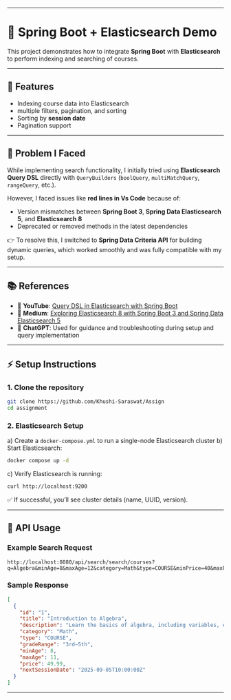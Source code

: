 

---

# 📘 Spring Boot + Elasticsearch Demo

This project demonstrates how to integrate **Spring Boot** with **Elasticsearch** to perform indexing and searching of courses.

---

## 🚀 Features
- Indexing course data into Elasticsearch
-  multiple filters, pagination, and sorting 
- Sorting by **session date**
- Pagination support


---

## 🚧 Problem I Faced

While implementing search functionality, I initially tried using **Elasticsearch Query DSL** directly with `QueryBuilders` (`boolQuery`, `multiMatchQuery`, `rangeQuery`, etc.).

However, I faced issues like **red lines in Vs Code** because of:

* Version mismatches between **Spring Boot 3**, **Spring Data Elasticsearch 5**, and **Elasticsearch 8**
* Deprecated or removed methods in the latest dependencies

👉 To resolve this, I switched to **Spring Data Criteria API** for building dynamic queries, which worked smoothly and was fully compatible with my setup.

---

## 📚 References

* 🔗 **YouTube**: [Query DSL in Elasticsearch with Spring Boot](https://www.youtube.com/watch?v=lqLCNV-Bpbo&utm_source=chatgpt.com)
* 🔗 **Medium**: [Exploring Elasticsearch 8 with Spring Boot 3 and Spring Data Elasticsearch 5](https://medium.com/@truongbui95/exploring-elasticsearch-8-utilizing-spring-boot-3-and-spring-data-elasticsearch-5-495650115197)
* 🤖 **ChatGPT**: Used for guidance and troubleshooting during setup and query implementation

---

## ⚡ Setup Instructions

### 1. Clone the repository

```bash
git clone https://github.com/Khushi-Saraswat/Assign
cd assignment
```

### 2. Elasticsearch Setup

a) Create a `docker-compose.yml` to run a single-node Elasticsearch cluster
b) Start Elasticsearch:

```bash
docker compose up -d
```

c) Verify Elasticsearch is running:

```bash
curl http://localhost:9200
```

✅ If successful, you’ll see cluster details (name, UUID, version).

---

## 📝 API Usage

### Example Search Request

```http
http://localhost:8080/api/search/search/courses?q=Algebra&minAge=8&maxAge=12&category=Math&type=COURSE&minPrice=40&maxPrice=60&sort=nextSessionDate&page=0&size=5
```

### Sample Response

```json
[
  {
    "id": "1",
    "title": "Introduction to Algebra",
    "description": "Learn the basics of algebra, including variables, equations, and functions.",
    "category": "Math",
    "type": "COURSE",
    "gradeRange": "3rd–5th",
    "minAge": 8,
    "maxAge": 11,
    "price": 49.99,
    "nextSessionDate": "2025-09-05T10:00:00Z"
  }
]
```

---


